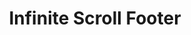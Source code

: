 ---
  id: "12042"
  fieldLayoutId: "89"
  uid: "386b5a8b-f816-4eed-82b4-3ce773c06164"
  enabled: "1"
  archived: "0"
  dateCreated: "2018-07-25 20:55:45"
  dateUpdated: "2019-01-28 02:47:27"
  siteSettingsId: "12042"
  slug: "infinite-scroll-footer"
  siteId: "1"
  uri: "patterns/web/entry/infinite-scroll-footer"
  enabledForSite: "1"
  sectionId: "2"
  typeId: "2"
  authorId: "1"
  postdateCreated: "2018-08-01 20:55:00"
  expirydateCreated: null
  contentId: "12038"
  title: "Infinite Scroll Footer"
  field_allColorsComputed: null
  field_allColorsComputedIllustration: null
  field_allColorsComputedThumbnail: null
  field_appDescription: null
  field_appDescriptionSentiment: null
  field_audio: "0"
  field_authorFaq: null
  field_bgThumbPosition: "center top"
  field_body: null
  field_captureSize: null
  field_categoriesRaw: "visibility,\nlayout,"
  field_categoryInPlainText: null
  field_coldThumbTransform: null
  field_colorPalette: null
  field_contributorName: null
  field_contributorUrl: null
  field_coverColor: null
  field_dominantColor: null
  field_externalContributor: "0"
  field_fetchWebsiteData: null
  field_fullName: null
  field_gfycatSource: "ThoseBreakableHammerheadshark"
  field_gif: "1"
  field_gumletUrl: null
  field_gumletUrlNoPreParse: null
  field_howHelps: "<p><strong>Layout and Visibility.</strong></p>\n<p>Infinite scrolling is a preferred solution by multiple websites since it increases engagement and allows users to discover content without very low friction. However, infinite scroll can come with a lot of caveats like not being able to support footers that are usually meant to aid with other critical navigation tasks.</p>\n<p>By creating a small footer and placing it below a fixed navigation element that follows the users as they scroll, Medium can provide a more comprehensive and less confusing navigation to its users.</p>\n<p>This layout, in particular, allows the presence of other navigation elements that usually live below the main grid or list of items. Components like 'subscribe widgets' or 'share widgets' could be fixed to the right or left of an infinite feed and combined with mini footers like the one seen on Medium.</p>"
  field_howWorks: "<p>Medium is a popular blogging and written content network that gives access to thousands of pieces contributed by an active user base of publications and writers. </p>\n<p>Since there is a significant amount of content that gets published in their network on a daily basis, Medium relies on different interactions to aid discoverability of content and engagement.</p>\n<p>One of those interaction solutions is an infinite scroll feed in their home page. When a user lands on Medium.com, they can either choose to browse one of the featured or editorial sections or scroll explore the main feed which is a list of articles with a thumbnail, a title, and a text excerpt.</p>\n<p>As a user scrolls through this feed, new content will load dynamically. Since every new scroll will increase the size of the document, there's no practical way to reach the end of the page where the footer usually sits. Medium fixes this issue by adding a small footer with relevant links below the reading list container that is fixed to the right of the feed.</p>"
  field_iconColors: null
  field_iconComputedColors: null
  field_illustrationSource: null
  field_imagePathRaw: ""
  field_imageTextOcr: null
  field_depthArticleBody: null
  field_lpSentimentScore: null
  field_lpUrl: null
  field_mediaEmbed: null
  field_mobileId: null
  field_mobileShotSrc: null
  field_newsObject: null
  field_pageFetchJsonString: null
  field_patternSrc: "Medium"
  field_platformRaw: "Web"
  field_qualityDescription: null
  field_rawResponse: null
  field_readingDuration: null
  field_readingDurationSeconds: null
  field_readingEaseLevel: null
  field_readingEaseScore: null
  field_references: null
  field_screenshotColors: null
  field_screenshotComputedColors: null
  field_sourceFromArchive: null
  field_strategyDescription: null
  field_thumbColors: null
  field_thumbVideoUrl: null
  field_webDescription: null
  field_webTitle: null
  field_what: "<p>This is a layout solution found in Medium.com. Medium's website home uses infinite scrolling to reveal and aid with the discovery of the extensive content available on their platform. Unlike other websites that have to drop their footer to use infinite scrolling, Medium keeps a small footer visible as a part of a fixed scroll component to the right of the main feed.</p>"
  root: null
  lft: null
  rgt: null
  level: null
  structureId: null
  layout: layouts/post.njk
---